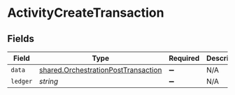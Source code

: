 # ActivityCreateTransaction


## Fields

| Field                                                                                             | Type                                                                                              | Required                                                                                          | Description                                                                                       |
| ------------------------------------------------------------------------------------------------- | ------------------------------------------------------------------------------------------------- | ------------------------------------------------------------------------------------------------- | ------------------------------------------------------------------------------------------------- |
| `data`                                                                                            | [shared.OrchestrationPostTransaction](../../../sdk/models/shared/orchestrationposttransaction.md) | :heavy_minus_sign:                                                                                | N/A                                                                                               |
| `ledger`                                                                                          | *string*                                                                                          | :heavy_minus_sign:                                                                                | N/A                                                                                               |